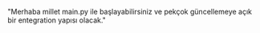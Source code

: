 "Merhaba millet main.py ile başlayabilirsiniz ve pekçok güncellemeye açık bir entegration yapısı olacak."